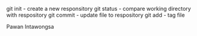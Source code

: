git init - create a new responsitory
git status - compare working directory with respository
git commit - update file to respository
git add - tag file


Pawan Intawongsa

